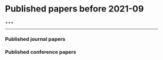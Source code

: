 # Published papers before 2021-09

+++

---

### Published journal papers


### Published conference papers
